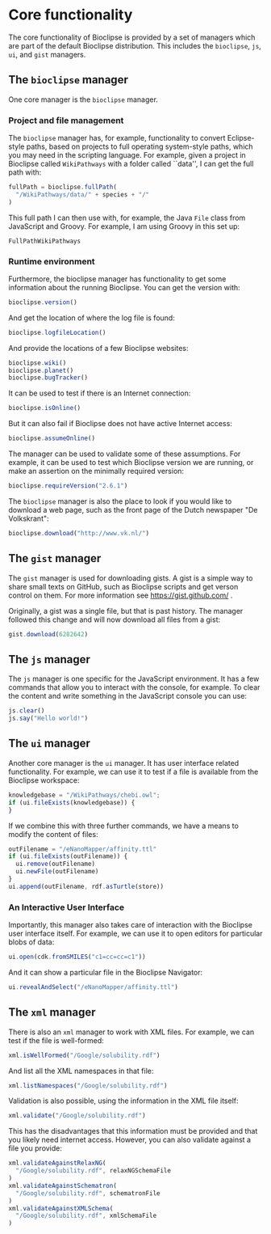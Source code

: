 # Core functionality

The core functionality of Bioclipse is provided by a set of managers which are part
of the default Bioclipse distribution. This includes the `bioclipse`,
`js`, `ui`, and `gist` managers.

## The `bioclipse` manager

One core manager is the `bioclipse` manager. 

### Project and file management

The `bioclipse` manager has, for example,
functionality to convert Eclipse-style paths, based on projects to full
operating system-style paths, which you may need in the scripting language. For
example, given a project in Bioclipse called ``WikiPathways`` with a folder
called ``data'', I can get the full path with:

```javascript
fullPath = bioclipse.fullPath(
  "/WikiPathways/data/" + species + "/"
)
```

This full path I can then use with, for example, the Java
`File` class from JavaScript and Groovy. For example,
I am using Groovy in this set up:

<code>FullPathWikiPathways</code>

### Runtime environment

Furthermore, the bioclipse manager has functionality to get some information
about the running Bioclipse. You can get the version with:

```js
bioclipse.version()
```

And get the location of where the log file is found:

```js
bioclipse.logfileLocation()
```

And provide the locations of a few Bioclipse websites:

```js
bioclipse.wiki()
bioclipse.planet()
bioclipse.bugTracker()
```

It can be used to test if there is an Internet connection:

```js
bioclipse.isOnline()
```

But it can also fail if Bioclipse does not have active Internet
access:

```js
bioclipse.assumeOnline()
```

The manager can be used to validate some of these assumptions. For example, it
can be used to test which Bioclipse version we are running, or make an
assertion on the minimally required version:

```js
bioclipse.requireVersion("2.6.1")
```

The `bioclipse` manager is also the place to look if you would like to download a
web page, such as the front page of the Dutch newspaper "De Volkskrant":

```js
bioclipse.download("http://www.vk.nl/")
```

## The `gist` manager

The `gist` manager is used for downloading gists. A gist is a simple way to share
small texts on GitHub, such as Bioclipse scripts and get verson
control on them. For more information see https://gist.github.com/ .

Originally, a gist was a single file, but that is past history. The manager
followed this change and will now download all files from a
gist:

```js
gist.download(6282642)
```

## The `js` manager

The `js` manager is one specific for the JavaScript environment. It has a few
commands that allow you to interact with the console, for example. To clear the
content and write something in the JavaScript console you can use:

```js
js.clear()
js.say("Hello world!")
```

## The `ui` manager

Another core manager is the `ui` manager. It has user interface related
functionality. For example, we can use it to test if a file is available from
the Bioclipse workspace:

```js
knowledgebase = "/WikiPathways/chebi.owl";
if (ui.fileExists(knowledgebase)) {
}
```

If we combine this with three further commands, we have a means to modify the
content of files:

```js
outFilename = "/eNanoMapper/affinity.ttl"
if (ui.fileExists(outFilename)) {
  ui.remove(outFilename)
  ui.newFile(outFilename)
}
ui.append(outFilename, rdf.asTurtle(store))
```

### An Interactive User Interface

Importantly, this manager also takes care of interaction with the Bioclipse
user interface itself. For example, we can use it to open editors for
particular blobs of data:

```js
ui.open(cdk.fromSMILES("c1=cc=cc=c1"))
```

And it can show a particular file in the Bioclipse Navigator:

```js
ui.revealAndSelect("/eNanoMapper/affinity.ttl")
```

## The `xml` manager

There is also an `xml` manager to work with XML files. For example, we can test if the
file is well-formed:

```js
xml.isWellFormed("/Google/solubility.rdf")
```

And list all the XML namespaces in that file:

```js
xml.listNamespaces("/Google/solubility.rdf")
```

Validation is also possible, using the information in the XML file itself:

```js
xml.validate("/Google/solubility.rdf")
```

This has the disadvantages that this information must be provided and that you likely
need internet access. However, you can also validate against a file you provide:

```js
xml.validateAgainstRelaxNG(
  "/Google/solubility.rdf", relaxNGSchemaFile
)
xml.validateAgainstSchematron(
  "/Google/solubility.rdf", schematronFile
)
xml.validateAgainstXMLSchema(
  "/Google/solubility.rdf", xmlSchemaFile
)
```
